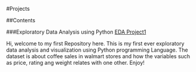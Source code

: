 #Projects

##Contents

###Exploratory Data Analysis using Python
[EDA Project1](https://github.com/I-Noella/My-First-EDA-with-Python/blob/main/EDA%20project1.ipynb)


Hi, welcome to my first Repository here. This is my first ever exploratory data analysis and visualization using Python programming Language. The dataset is about coffee sales in walmart stores and how the variables such as price, rating ang weight relates with one other. Enjoy!

